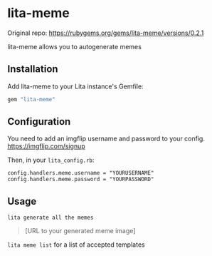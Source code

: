 # lita-meme

Original repo: https://rubygems.org/gems/lita-meme/versions/0.2.1

lita-meme allows you to autogenerate memes

## Installation

Add lita-meme to your Lita instance's Gemfile:

``` ruby
gem "lita-meme"
```

## Configuration

You need to add an imgflip username and password to your config. https://imgflip.com/signup

Then, in your `lita_config.rb`:
```
config.handlers.meme.username = "YOURUSERNAME"
config.handlers.meme.password = "YOURPASSWORD"
```

## Usage

`lita generate all the memes`
> [URL to your generated meme image]

`lita meme list` for a list of accepted templates
